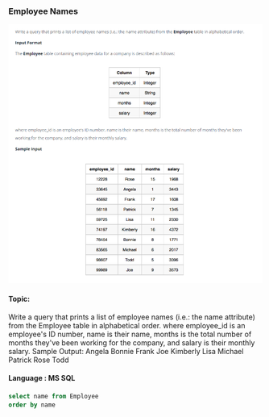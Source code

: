 ### Employee Names

<img src="../PIc/19.png" alt="solution">


#### Topic:
Write a query that prints a list of employee names (i.e.: the name attribute) from the Employee table in alphabetical order.
where employee_id is an employee's ID number, name is their name, months is the total number of months they've been working for the company, and salary is their monthly salary.
Sample Output:
Angela 
Bonnie 
Frank 
Joe 
Kimberly 
Lisa 
Michael
Patrick
Rose
Todd



#### Language : MS SQL
```sql
select name from Employee 
order by name
```
